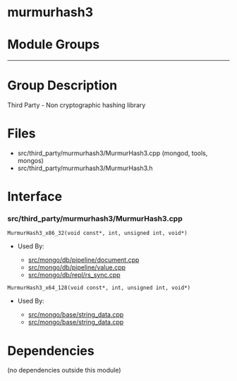 # murmurhash3

# Module Groups

-------------

# Group Description
Third Party - Non cryptographic hashing library

# Files
- src/third\_party/murmurhash3/MurmurHash3.cpp   (mongod, tools, mongos)
- src/third\_party/murmurhash3/MurmurHash3.h

# Interface

### src/third\_party/murmurhash3/MurmurHash3.cpp

<div></div>

    MurmurHash3_x86_32(void const*, int, unsigned int, void*)

- Used By:

    - [src/mongo/db/pipeline/document.cpp](../aggregation\_framework)
    - [src/mongo/db/pipeline/value.cpp](../aggregation\_framework)
    - [src/mongo/db/repl/rs\_sync.cpp](../replication)

<div></div>

    MurmurHash3_x64_128(void const*, int, unsigned int, void*)

- Used By:

    - [src/mongo/base/string\_data.cpp](../base\_utilites)
    - [src/mongo/base/string\_data.cpp](../base\_utilites)

# Dependencies
(no dependencies outside this module)
